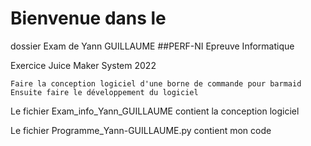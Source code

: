 # Bienvenue dans le
dossier Exam de Yann GUILLAUME
##PERF-NI Epreuve Informatique

Exercice Juice Maker System 2022

	Faire la conception logiciel d'une borne de commande pour barmaid
	Ensuite faire le développement du logiciel


Le fichier Exam_info_Yann_GUILLAUME contient la conception logiciel

Le fichier Programme_Yann-GUILLAUME.py contient mon code
